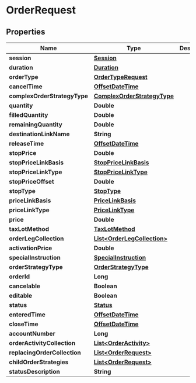 # OrderRequest

## Properties
Name | Type | Description | Notes
------------ | ------------- | ------------- | -------------
**session** | [**Session**](Session.md) |  |  [optional]
**duration** | [**Duration**](Duration.md) |  |  [optional]
**orderType** | [**OrderTypeRequest**](OrderTypeRequest.md) |  |  [optional]
**cancelTime** | [**OffsetDateTime**](OffsetDateTime.md) |  |  [optional]
**complexOrderStrategyType** | [**ComplexOrderStrategyType**](ComplexOrderStrategyType.md) |  |  [optional]
**quantity** | **Double** |  |  [optional]
**filledQuantity** | **Double** |  |  [optional]
**remainingQuantity** | **Double** |  |  [optional]
**destinationLinkName** | **String** |  |  [optional]
**releaseTime** | [**OffsetDateTime**](OffsetDateTime.md) |  |  [optional]
**stopPrice** | **Double** |  |  [optional]
**stopPriceLinkBasis** | [**StopPriceLinkBasis**](StopPriceLinkBasis.md) |  |  [optional]
**stopPriceLinkType** | [**StopPriceLinkType**](StopPriceLinkType.md) |  |  [optional]
**stopPriceOffset** | **Double** |  |  [optional]
**stopType** | [**StopType**](StopType.md) |  |  [optional]
**priceLinkBasis** | [**PriceLinkBasis**](PriceLinkBasis.md) |  |  [optional]
**priceLinkType** | [**PriceLinkType**](PriceLinkType.md) |  |  [optional]
**price** | **Double** |  |  [optional]
**taxLotMethod** | [**TaxLotMethod**](TaxLotMethod.md) |  |  [optional]
**orderLegCollection** | [**List&lt;OrderLegCollection&gt;**](OrderLegCollection.md) |  |  [optional]
**activationPrice** | **Double** |  |  [optional]
**specialInstruction** | [**SpecialInstruction**](SpecialInstruction.md) |  |  [optional]
**orderStrategyType** | [**OrderStrategyType**](OrderStrategyType.md) |  |  [optional]
**orderId** | **Long** |  |  [optional]
**cancelable** | **Boolean** |  |  [optional]
**editable** | **Boolean** |  |  [optional]
**status** | [**Status**](Status.md) |  |  [optional]
**enteredTime** | [**OffsetDateTime**](OffsetDateTime.md) |  |  [optional]
**closeTime** | [**OffsetDateTime**](OffsetDateTime.md) |  |  [optional]
**accountNumber** | **Long** |  |  [optional]
**orderActivityCollection** | [**List&lt;OrderActivity&gt;**](OrderActivity.md) |  |  [optional]
**replacingOrderCollection** | [**List&lt;OrderRequest&gt;**](OrderRequest.md) |  |  [optional]
**childOrderStrategies** | [**List&lt;OrderRequest&gt;**](OrderRequest.md) |  |  [optional]
**statusDescription** | **String** |  |  [optional]
